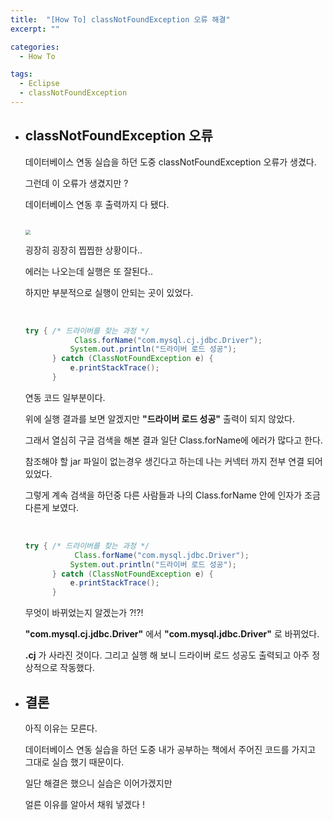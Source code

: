 ```yaml
---
title:  "[How To] classNotFoundException 오류 해결"
excerpt: ""

categories:
  - How To

tags:
  - Eclipse
  - classNotFoundException
---
```


- ## classNotFoundException 오류

  데이터베이스 연동 실습을 하던 도중 classNotFoundException 오류가 생겼다.

  그런데 이 오류가 생겼지만 ?

  데이터베이스 연동 후 출력까지 다 됐다.

  <br>

  <img src="https://nam-ki-bok.github.io/assets/images/eclipse/class1.png" style="zoom:50%;" />

  굉장히 굉장히 찝찝한 상황이다..

  에러는 나오는데  실행은 또 잘된다..

  하지만 부분적으로 실행이 안되는 곳이 있었다.

  <br>

  ```java
  try { /* 드라이버를 찾는 과정 */
  			 Class.forName("com.mysql.cj.jdbc.Driver");
  			System.out.println("드라이버 로드 성공");
  		} catch (ClassNotFoundException e) {
  			e.printStackTrace();
  		}
  ```

  연동 코드 일부분이다.

  위에 실행 결과를 보면 알겠지만 **"드라이버 로드 성공"** 출력이 되지 않았다.

  그래서 열심히 구글 검색을 해본 결과 일단 Class.forName에 에러가 많다고 한다.

  참조해야 할 jar 파일이 없는경우 생긴다고 하는데 나는 커넥터 까지 전부 연결 되어있었다.

  그렇게 계속 검색을 하던중 다른 사람들과 나의 Class.forName 안에 인자가 조금 다른게 보였다.

  <br>

  ```java
  try { /* 드라이버를 찾는 과정 */
  			 Class.forName("com.mysql.jdbc.Driver");
  			System.out.println("드라이버 로드 성공");
  		} catch (ClassNotFoundException e) {
  			e.printStackTrace();
  		}
  ```

  무엇이 바뀌었는지 알겠는가 ?!?!

  **"com.mysql.cj.jdbc.Driver"** 에서 **"com.mysql.jdbc.Driver"** 로 바뀌었다.

  **.cj** 가 사라진 것이다. 그리고 실행 해 보니 드라이버 로드 성공도 출력되고 아주 정상적으로 작동했다.

- ## 결론

  아직 이유는 모른다.

  데이터베이스 연동 실습을 하던 도중 내가 공부하는 책에서 주어진 코드를 가지고 그대로 실습 했기 때문이다.

  일단 해결은 했으니 실습은 이어가겠지만

  얼른 이유를 알아서 채워 넣겠다 !

  

  

